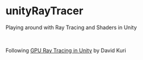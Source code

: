 # unityRayTracer

<p>Playing around with Ray Tracing and Shaders in Unity</p>
<br>
<p>Following <a href="http://blog.three-eyed-games.com/2018/05/03/gpu-ray-tracing-in-unity-part-1/">GPU Ray Tracing in Unity</a> by David Kuri</p>

